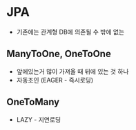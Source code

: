 # JPA 

* 기존에는 관계형 DB에 의존될 수 밖에 없는 

## ManyToOne, OneToOne
- 앞에있는거 많이 가져올 때 뒤에 있는 것 하나
- 자동조인 (EAGER - 즉시로딩)

## OneToMany
- LAZY - 지연로딩
